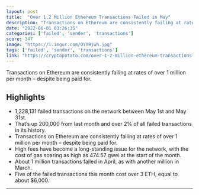 ```yaml
---
layout: post
title:  "Over 1.2 Million Ethereum Transactions Failed in May"
description: "Transactions on Ethereum are consistently failing at rates of over 1 million per month – despite being paid for."
date: "2022-06-01 03:26:35"
categories: ['failed', 'sender', 'transactions']
score: 347
image: "https://i.imgur.com/OYY9jwh.jpg"
tags: ['failed', 'sender', 'transactions']
link: "https://cryptopotato.com/over-1-2-million-ethereum-transactions-failed-in-may/"
---
```


Transactions on Ethereum are consistently failing at rates of over 1 million per month – despite being paid for.

## Highlights

- 1,228,131 failed transactions on the network between May 1st and May 31st.
- That’s up 200,000 from last month and over 2% of all failed transactions in its history.
- Transactions on Ethereum are consistently failing at rates of over 1 million per month – despite being paid for.
- High fees have become a long-standing issue for the network, with the cost of gas soaring as high as 474.57 gwei at the start of the month.
- About 1 million transactions failed in April, as with another million in March.
- Five of the failed transactions this month cost over 3 ETH, equal to about $6,000.

---
